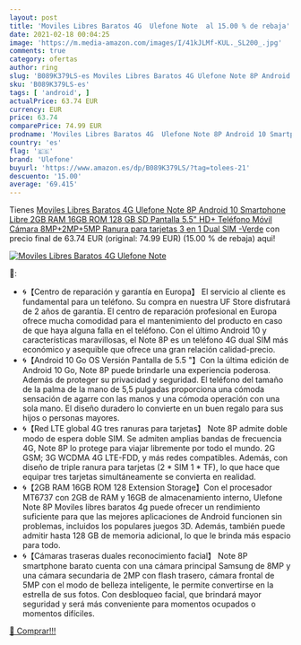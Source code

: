 ```yaml
---
layout: post
title: 'Moviles Libres Baratos 4G  Ulefone Note  al 15.00 % de rebaja'
date: 2021-02-18 00:04:25
image: 'https://m.media-amazon.com/images/I/41kJLMf-KUL._SL200_.jpg'
comments: true
category: ofertas
author: ring
slug: 'B089K379LS-es Moviles Libres Baratos 4G Ulefone Note 8P Android 10...'
sku: 'B089K379LS-es'
tags: [ 'android', ]
actualPrice: 63.74 EUR
currency: EUR
price: 63.74
comparePrice: 74.99 EUR
prodname: 'Moviles Libres Baratos 4G  Ulefone Note 8P Android 10 Smartphone Libre  2GB RAM 16GB ROM  128 GB SD   Pantalla 5.5" HD+ Teléfono Móvil  Cámara 8MP+2MP+5MP  Ranura para tarjetas 3 en 1  Dual SIM -Verde'
country: 'es'
flag: '🇪🇸'
brand: 'Ulefone'
buyurl: 'https://www.amazon.es/dp/B089K379LS/?tag=tolees-21'
descuento: '15.00'
average: '69.415'
---
```


Tienes [Moviles Libres Baratos 4G  Ulefone Note 8P Android 10 Smartphone Libre  2GB RAM 16GB ROM  128 GB SD   Pantalla 5.5" HD+ Teléfono Móvil  Cámara 8MP+2MP+5MP  Ranura para tarjetas 3 en 1  Dual SIM -Verde](https://www.amazon.es/dp/B089K379LS/?tag=tolees-21) con precio final de  63.74 EUR (original: 74.99 EUR) (15.00 %  de rebaja) aqui!

[![Moviles Libres Baratos 4G  Ulefone Note ](https://m.media-amazon.com/images/I/41kJLMf-KUL._SL200_.jpg)](https://www.amazon.es/dp/B089K379LS/?tag=tolees-21)

🔎:

- 🌀【Centro de reparación y garantía en Europa】 El servicio al cliente es fundamental para un teléfono. Su compra en nuestra UF Store disfrutará de 2 años de garantía. El centro de reparación profesional en Europa ofrece mucha comodidad para el mantenimiento del producto en caso de que haya alguna falla en el teléfono. Con el último Android 10 y características maravillosas, el Note 8P es un teléfono 4G dual SIM más económico y asequible que ofrece una gran relación calidad-precio.
- 🌀【Android 10 Go OS Versión Pantalla de 5.5 "】Con la última edición de Android 10 Go, Note 8P puede brindarle una experiencia poderosa. Además de proteger su privacidad y seguridad. El teléfono del tamaño de la palma de la mano de 5,5 pulgadas proporciona una cómoda sensación de agarre con las manos y una cómoda operación con una sola mano. El diseño duradero lo convierte en un buen regalo para sus hijos o personas mayores.
- 🌀【Red LTE global 4G tres ranuras para tarjetas】 Note 8P admite doble modo de espera doble SIM. Se admiten amplias bandas de frecuencia 4G, Note 8P lo protege para viajar libremente por todo el mundo. 2G GSM; 3G WCDMA 4G LTE-FDD, y más redes compatibles. Además, con diseño de triple ranura para tarjetas (2 * SIM 1 * TF), lo que hace que equipar tres tarjetas simultáneamente se convierta en realidad.
- 🌀【2GB RAM 16GB ROM 128 Extension Storage】Con el procesador MT6737 con 2GB de RAM y 16GB de almacenamiento interno, Ulefone Note 8P Moviles libres baratos 4g puede ofrecer un rendimiento suficiente para que las mejores aplicaciones de Android funcionen sin problemas, incluidos los populares juegos 3D. Además, también puede admitir hasta 128 GB de memoria adicional, lo que le brinda más espacio para todo.
- 🌀【Cámaras traseras duales reconocimiento facial】 Note 8P smartphone barato cuenta con una cámara principal Samsung de 8MP y una cámara secundaria de 2MP con flash trasero, cámara frontal de 5MP con el modo de belleza inteligente, le permite convertirse en la estrella de sus fotos. Con desbloqueo facial, que brindará mayor seguridad y será más conveniente para momentos ocupados o momentos difíciles.

[🛒 Comprar!!!](https://www.amazon.es/dp/B089K379LS/?tag=tolees-21)

